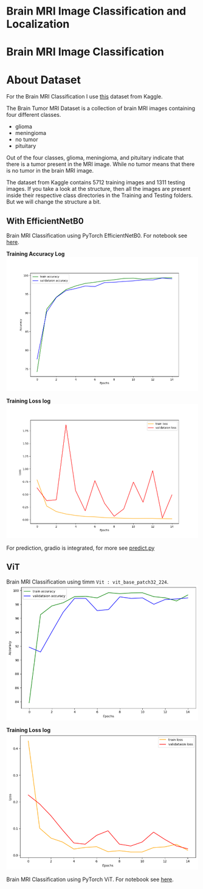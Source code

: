 # Brain MRI Image Classification and Localization


#  Brain MRI Image Classification 
# About Dataset

For the Brain MRI Classification I use [this](https://www.kaggle.com/datasets/masoudnickparvar/brain-tumor-mri-dataset) dataset from Kaggle.

The Brain Tumor MRI Dataset is a collection of brain MRI images containing four different classes.

* glioma 
* meningioma 
* no tumor
* pituitary

Out of the four classes, glioma, meningioma, and pituitary indicate that there is a tumor present in the MRI image. While no tumor means that there is no tumor in the brain MRI image.

The dataset from Kaggle contains 5712 training images and 1311 testing images. If you take a look at the structure, then all the images are present inside their respective class directories in the Training and Testing folders. But we will change the structure a bit.

## With EfficientNetB0

 Brain MRI Classification using PyTorch EfficientNetB0. For notebook see [here](notebooks/brain-mri-classification-efficientnet.ipynb).

**Training Accuracy Log**
![](files/accuracy.png)

**Training Loss log**
![](files/loss.png)

For prediction, gradio is integrated, for more see [predict.py](pytorch_efficientnet/predict.py)

## ViT

Brain MRI Classification using timm `Vit : vit_base_patch32_224`. 
![](files/vit_accuracy.png)

**Training Loss log**
![](files/vit_loss.png)

 Brain MRI Classification using PyTorch ViT. For notebook see [here](notebooks/brain-mri-classification-vit.ipynb).
